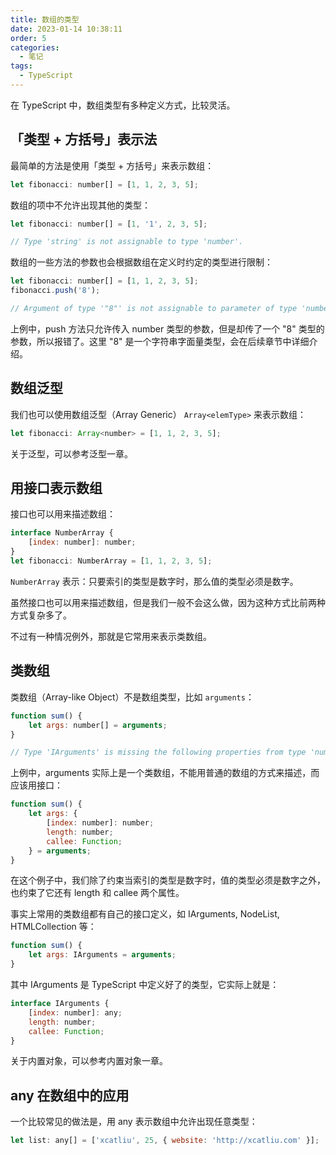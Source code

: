 ```yaml
---
title: 数组的类型
date: 2023-01-14 10:38:11
order: 5
categories: 
  - 笔记
tags: 
  - TypeScript
---
```


在 TypeScript 中，数组类型有多种定义方式，比较灵活。

## 「类型 + 方括号」表示法

最简单的方法是使用「类型 + 方括号」来表示数组：

```js
let fibonacci: number[] = [1, 1, 2, 3, 5];
```

数组的项中不允许出现其他的类型：

```js
let fibonacci: number[] = [1, '1', 2, 3, 5];

// Type 'string' is not assignable to type 'number'.
```

数组的一些方法的参数也会根据数组在定义时约定的类型进行限制：

```js
let fibonacci: number[] = [1, 1, 2, 3, 5];
fibonacci.push('8');

// Argument of type '"8"' is not assignable to parameter of type 'number'.
```

上例中，push 方法只允许传入 number 类型的参数，但是却传了一个 "8" 类型的参数，所以报错了。这里 "8" 是一个字符串字面量类型，会在后续章节中详细介绍。

## 数组泛型

我们也可以使用数组泛型（Array Generic） `Array<elemType>` 来表示数组：

```js
let fibonacci: Array<number> = [1, 1, 2, 3, 5];
```

关于泛型，可以参考泛型一章。

## 用接口表示数组

接口也可以用来描述数组：

```js
interface NumberArray {
    [index: number]: number;
}
let fibonacci: NumberArray = [1, 1, 2, 3, 5];
```

`NumberArray` 表示：只要索引的类型是数字时，那么值的类型必须是数字。

虽然接口也可以用来描述数组，但是我们一般不会这么做，因为这种方式比前两种方式复杂多了。

不过有一种情况例外，那就是它常用来表示类数组。

## 类数组

类数组（Array-like Object）不是数组类型，比如 `arguments`：

```js
function sum() {
    let args: number[] = arguments;
}

// Type 'IArguments' is missing the following properties from type 'number[]': pop, push, concat, join, and 24 more.
```

上例中，arguments 实际上是一个类数组，不能用普通的数组的方式来描述，而应该用接口：

```js
function sum() {
    let args: {
        [index: number]: number;
        length: number;
        callee: Function;
    } = arguments;
}
```

在这个例子中，我们除了约束当索引的类型是数字时，值的类型必须是数字之外，也约束了它还有 length 和 callee 两个属性。

事实上常用的类数组都有自己的接口定义，如 IArguments, NodeList, HTMLCollection 等：

```js
function sum() {
    let args: IArguments = arguments;
}
```

其中 IArguments 是 TypeScript 中定义好了的类型，它实际上就是：

```js
interface IArguments {
    [index: number]: any;
    length: number;
    callee: Function;
}
```

关于内置对象，可以参考内置对象一章。

## any 在数组中的应用

一个比较常见的做法是，用 any 表示数组中允许出现任意类型：

```js
let list: any[] = ['xcatliu', 25, { website: 'http://xcatliu.com' }];
```

